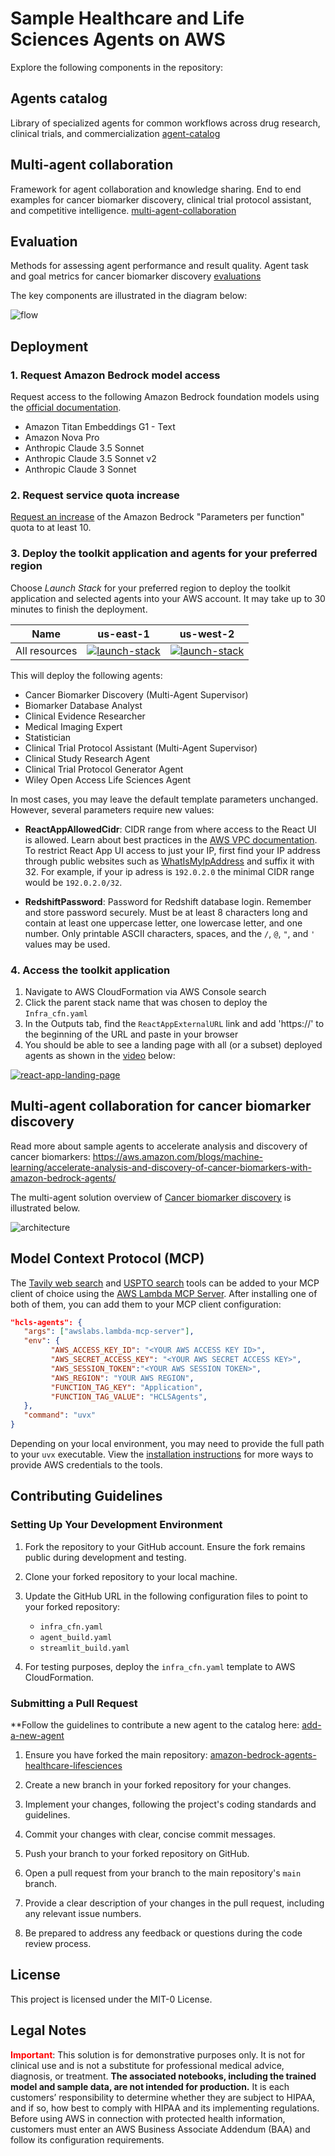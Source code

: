 # Sample Healthcare and Life Sciences Agents on AWS

Explore the following components in the repository:

## Agents catalog

Library of specialized agents for common workflows across drug research, clinical trials, and commercialization [agent-catalog](agents_catalog/)

## Multi-agent collaboration

Framework for agent collaboration and knowledge sharing. End to end examples for cancer biomarker discovery, clinical trial protocol assistant, and competitive intelligence. [multi-agent-collaboration](multi_agent_collaboration/)

## Evaluation

Methods for assessing agent performance and result quality. Agent task and goal metrics for cancer biomarker discovery [evaluations](evaluations/)

The key components are illustrated in the diagram below:

![flow](docs/src/assets/HCLS-agents-toolkit.png)

## Deployment

### 1. Request Amazon Bedrock model access

Request access to the following Amazon Bedrock foundation models using the [official documentation](https://docs.aws.amazon.com/bedrock/latest/userguide/model-access.html).

- Amazon Titan Embeddings G1 - Text
- Amazon Nova Pro
- Anthropic Claude 3.5 Sonnet
- Anthropic Claude 3.5 Sonnet v2
- Anthropic Claude 3 Sonnet

### 2. Request service quota increase

[Request an increase](https://docs.aws.amazon.com/servicequotas/latest/userguide/request-quota-increase.html#quota-console-increase) of the Amazon Bedrock "Parameters per function" quota to at least 10.

### 3. Deploy the toolkit application and agents for your preferred region

Choose _Launch Stack_ for your preferred region to deploy the toolkit application and selected agents into your AWS account. It may take up to 30 minutes to finish the deployment.

| Name | us-east-1 | us-west-2 |
| -- | ---------- | ----------------- |
| All resources | [![launch-stack](https://s3.amazonaws.com/cloudformation-examples/cloudformation-launch-stack.png)](https://console.aws.amazon.com/cloudformation/home?region=us-east-1#/stacks/new?stackName=hcls-agent-toolkit&templateURL=https://aws-hcls-ml.s3.us-east-1.amazonaws.com/public_assets_support_materials/hcls_agents_toolkit/Infra_cfn.yaml) | [![launch-stack](https://s3.amazonaws.com/cloudformation-examples/cloudformation-launch-stack.png)](https://console.aws.amazon.com/cloudformation/home?region=us-west-2#/stacks/new?stackName=biomakeragent&templateURL=https://aws-hcls-ml.s3.us-east-1.amazonaws.com/public_assets_support_materials/hcls_agents_toolkit/Infra_cfn.yaml) |

This will deploy the following agents:

- Cancer Biomarker Discovery (Multi-Agent Supervisor)
- Biomarker Database Analyst
- Clinical Evidence Researcher
- Medical Imaging Expert
- Statistician
- Clinical Trial Protocol Assistant (Multi-Agent Supervisor)
- Clinical Study Research Agent
- Clinical Trial Protocol Generator Agent
- Wiley Open Access Life Sciences Agent

In most cases, you may leave the default template parameters unchanged. However, several parameters require new values:

- **ReactAppAllowedCidr**: CIDR range from where access to the React UI is allowed. Learn about best practices in the [AWS VPC documentation](https://aws.amazon.com/what-is/cidr/). To restrict React App UI access to just your IP, first find your IP address through public websites such as [WhatIsMyIpAddress](https://whatismyipaddress.com/) and suffix it with 32. For example, if your ip adress is `192.0.2.0` the minimal CIDR range would be `192.0.2.0/32`.

- **RedshiftPassword**: Password for Redshift database login. Remember and store password securely. Must be at least 8 characters long and contain at least one uppercase letter, one lowercase letter, and one number. Only printable ASCII characters, spaces, and the `/`, `@`, `"`, and `'` values may be used.

### 4. Access the toolkit application

1. Navigate to AWS CloudFormation via AWS Console search
2. Click the parent stack name that was chosen to deploy the `Infra_cfn.yaml`
3. In the Outputs tab, find the `ReactAppExternalURL` link and add 'https://' to the beginning of the URL and paste in your browser
4. You should be able to see a landing page with all (or a subset) deployed agents as shown in the [video](https://d2dnsxs0d2upyb.cloudfront.net/agents-demo/agents_toolkit_overview.mp4) below:

[![react-app-landing-page](docs/src/assets/agents_list_react_app.png)](https://d2dnsxs0d2upyb.cloudfront.net/agents-demo/agents_toolkit_overview.mp4)

## Multi-agent collaboration for cancer biomarker discovery

Read more about sample agents to accelerate analysis and discovery of cancer biomarkers:
<https://aws.amazon.com/blogs/machine-learning/accelerate-analysis-and-discovery-of-cancer-biomarkers-with-amazon-bedrock-agents/>

The multi-agent solution overview of [Cancer biomarker discovery](multi_agent_collaboration/cancer_biomarker_discovery/README.md) is illustrated below.

![architecture](multi_agent_collaboration/cancer_biomarker_discovery/images/architecture.jpg)

## Model Context Protocol (MCP)

The [Tavily web search](agents_catalog/11-Tavily-web-search-agent/README.md) and [USPTO search](agents_catalog/14-USPTO-search/README.md) tools can be added to your MCP client of choice using the [AWS Lambda MCP Server](https://awslabs.github.io/mcp/servers/lambda-mcp-server/). After installing one of both of them, you can add them to your MCP client configuration:

```json
"hcls-agents": {
   "args": ["awslabs.lambda-mcp-server"],
   "env": {
         "AWS_ACCESS_KEY_ID": "<YOUR AWS ACCESS KEY ID>",
         "AWS_SECRET_ACCESS_KEY": "<YOUR AWS SECRET ACCESS KEY>",
         "AWS_SESSION_TOKEN":"<YOUR AWS SESSION TOKEN>",
         "AWS_REGION": "YOUR AWS REGION",
         "FUNCTION_TAG_KEY": "Application",
         "FUNCTION_TAG_VALUE": "HCLSAgents",
   },
   "command": "uvx"
}
```

Depending on your local environment, you may need to provide the full path to your `uvx` executable. View the [installation instructions](https://awslabs.github.io/mcp/servers/lambda-mcp-server/#installation) for more ways to provide AWS credentials to the tools.

## Contributing Guidelines

### Setting Up Your Development Environment

1. Fork the repository to your GitHub account. Ensure the fork remains public during development and testing.

2. Clone your forked repository to your local machine.

3. Update the GitHub URL in the following configuration files to point to your forked repository:
   - `infra_cfn.yaml`
   - `agent_build.yaml`
   - `streamlit_build.yaml`

4. For testing purposes, deploy the `infra_cfn.yaml` template to AWS CloudFormation.

### Submitting a Pull Request

**Follow the guidelines to contribute a new agent to the catalog here: [add-a-new-agent](https://aws-samples.github.io/amazon-bedrock-agents-healthcare-lifesciences/guides/)

1. Ensure you have forked the main repository: [amazon-bedrock-agents-healthcare-lifesciences](https://github.com/aws-samples/amazon-bedrock-agents-healthcare-lifesciences/tree/main)

2. Create a new branch in your forked repository for your changes.

3. Implement your changes, following the project's coding standards and guidelines.

4. Commit your changes with clear, concise commit messages.

5. Push your branch to your forked repository on GitHub.

6. Open a pull request from your branch to the main repository's `main` branch.

7. Provide a clear description of your changes in the pull request, including any relevant issue numbers.

8. Be prepared to address any feedback or questions during the code review process.

## License

This project is licensed under the MIT-0 License.

## Legal Notes

**<span style="color:RED">Important</span>**: This solution is for demonstrative purposes only. It is not for clinical use and is not a substitute for professional medical advice, diagnosis, or treatment. **The associated notebooks, including the trained model and sample data, are not intended for production.** It is each customers’ responsibility to determine whether they are subject to HIPAA, and if so, how best to comply with HIPAA and its implementing regulations. Before using AWS in connection with protected health information, customers must enter an AWS Business Associate Addendum (BAA) and follow its configuration requirements.
